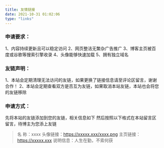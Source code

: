 ```yaml
---
title: 友情链接
date: 2021-10-31 01:02:06
type: "links"
---
```

### 申请要求：
 
1、内容持续更新且可以稳定访问
        2、网页整洁无繁杂广告推广
        3、博客主页被百度或谷歌等搜索引擎收录
        4、头像能够快速加载
        5、拥有独立域名
 
### 友链声明：
 
1、本站会定期清理无法访问的友链，如果更换了链接信息请至评论区留言，谢谢合作！
        2、本站会定期查看双方是否互为友链，如果取消本站友链，本站也会将您的友链移除
### 申请方式：
 
先将本站的友链添加到您的友链，相关信息如下
        然后按照以下格式在本站留言区留言，待博主为您添上友链
>名         称：xxxx
              头像链接：https://xxxxx.xxx/xxxx.png
              主页链接：https://xxxxx.xxx
              说明信息：人生在勤，不索何获
